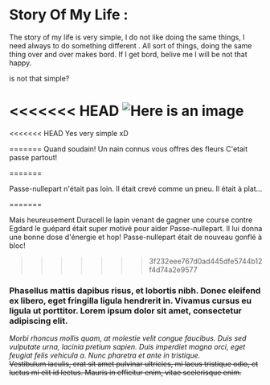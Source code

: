 # Story Of My Life :

The story of my life is very simple, I do not like doing the same things, I need always to do something different .
All sort of things, doing the same thing over and over makes bord. 
If I get bord, belive me I will be not that happy.

is not that simple?  

<<<<<<< HEAD
![Here is an image](https://www.google.com/url?sa=i&source=images&cd=&ved=2ahUKEwiJsPyUj4fkAhUNzaQKHbGgBw4QjRx6BAgBEAQ&url=https%3A%2F%2Fwww.pinterest.com%2Fpin%2F446982331738600675%2F&psig=AOvVaw3jSPZ974AySj0_OQqYEyhl&ust=1566035537211188)
=======
<<<<<<< HEAD
Yes very simple xD

=======
Quand soudain!
Un nain connus vous offres des fleurs
C'etait passe partout!
    
=======

Passe-nullepart n'était pas loin. Il était crevé comme un pneu. Il était à plat...

=======

Mais heureusement Duracell le lapin venant de gagner une course contre Egdard le guépard était super motivé pour aider Passe-nullepart. 
Il lui donna une bonne dose d'énergie et hop! Passe-nullepart était de nouveau gonflé à bloc! 
>>>>>>> 3f232eee767d0ad445dfe5744b12f4d74a2e9577

### Phasellus mattis dapibus risus, et lobortis nibh. Donec eleifend ex libero, eget fringilla ligula hendrerit in. Vivamus cursus eu ligula ut porttitor. Lorem ipsum dolor sit amet, consectetur adipiscing elit.  
*Morbi rhoncus mollis quam, at molestie velit congue faucibus. Duis sed vulputate urna, lacinia pretium sapien. Duis imperdiet magna orci, eget feugiat felis vehicula a. Nunc pharetra et ante in tristique.*  
~~Vestibulum iaculis, erat sit amet pulvinar ultricies, mi lacus tristique odio, et luctus mi elit id lectus. Mauris in efficitur enim, vitae scelerisque enim.~~  

